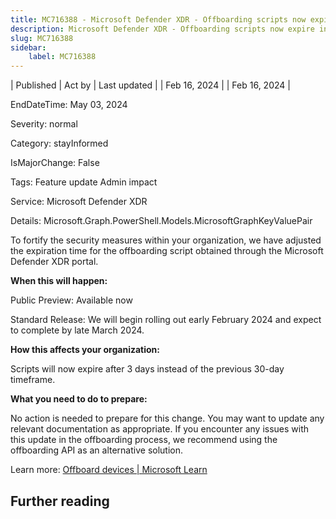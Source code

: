 ```yaml
---
title: MC716388 - Microsoft Defender XDR - Offboarding scripts now expire in 3 days
description: Microsoft Defender XDR - Offboarding scripts now expire in 3 days
slug: MC716388
sidebar:
    label: MC716388
---
```



| Published | Act by | Last updated |
| Feb 16, 2024 |  | Feb 16, 2024 |

EndDateTime: May 03, 2024

Severity: normal

Category: stayInformed

IsMajorChange: False

Tags: Feature update Admin impact

Service: Microsoft Defender XDR

Details: Microsoft.Graph.PowerShell.Models.MicrosoftGraphKeyValuePair

<p>To fortify the security measures within your organization, we have adjusted the expiration time for the offboarding script obtained through the Microsoft Defender XDR portal.<br></p><p><b>When this will happen:</b></p><p>Public Preview: Available now</p><p>Standard Release: We will begin rolling out early February 2024 and expect to complete by late March&nbsp;2024.<br></p><p><b>How this affects your organization:</b><br></p><p>Scripts will now expire after 3 days instead of the previous 30-day timeframe.&nbsp;<br></p><p><b>What you need to do to prepare:</b><br></p><p>No action is needed to prepare for this change. You may want to update any relevant documentation as appropriate. If you encounter any issues with this update in the offboarding process, we recommend using the offboarding API as an alternative solution.</p><p>Learn more: <a href="https://learn.microsoft.com/microsoft-365/security/defender-endpoint/offboard-machines?view=o365-worldwide" target="_blank">Offboard devices | Microsoft Learn</a></p>

## Further reading
